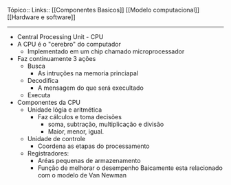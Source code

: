 Tópico::
Links:: [[Componentes Basicos]] [[Modelo computacional]] [[Hardware e software]]

---
- Central Processing Unit - CPU
- A CPU é o "cerebro" do computador
	- Implementado em um chip chamado microprocessador
- Faz continuamente 3 ações
	- Busca 
		- As intruções na memoria princiapal
	- Decodifica
		- A mensagem do que será execultado
	- Executa
- Componentes da CPU
	- Unidade lógia e aritmética 
		- Faz cálculos e toma decisões 
			- soma, subtração, multiplicação e divisão
			- Maior, menor, igual.
	- Unidade de controle
		- Coordena as etapas do processamento
	- Registradores:
		- Aréas pequenas de armazenamento
		- Função de melhorar o desempenho 
	Baicamente esta relacionado com o modelo de Van Newman 